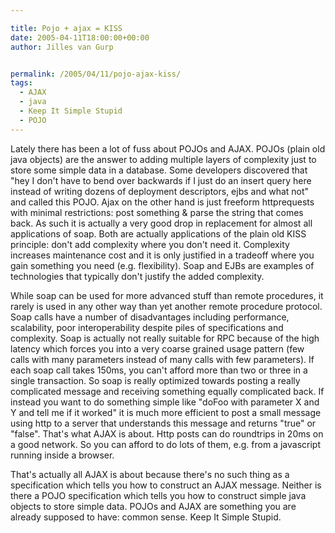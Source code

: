 ```yaml
---

title: Pojo + ajax = KISS
date: 2005-04-11T18:00:00+00:00
author: Jilles van Gurp


permalink: /2005/04/11/pojo-ajax-kiss/
tags:
  - AJAX
  - java
  - Keep It Simple Stupid
  - POJO
---
```

 Lately there has been a lot of fuss about POJOs and AJAX. POJOs (plain old java objects) are the answer to adding multiple layers of complexity just to store some simple data in a database. Some developers discovered that "hey I don't have to bend over backwards if I just do an insert query here instead of writing dozens of deployment descriptors, ejbs and what not" and called this POJO. 
Ajax on the other hand is just freeform httprequests with minimal restrictions: post something & parse the string that comes back. As such it is actually a very good drop in replacement for almost all applications of soap. Both are actually applications of the plain old KISS principle: don't add complexity where you don't need it. Complexity increases maintenance cost and it is only justified in a tradeoff where you gain something you need (e.g. flexibility). Soap and EJBs are examples of technologies that typically don't justify the added complexity. 

While soap can be used for more advanced stuff than remote procedures, it rarely is used in any other way than yet another remote procedure protocol. Soap calls have a number of disadvantages including performance, scalability, poor interoperability despite piles of specifications and complexity. Soap is actually not really suitable for RPC because of the high latency which forces you into a very coarse grained usage pattern (few calls with many parameters instead of many calls with few parameters). If each soap call takes 150ms, you can't afford more than two or three in a single transaction. So soap is really optimized towards posting a really complicated message and receiving something equally complicated back. If instead you want to do something simple like "doFoo with parameter X and Y and tell me if it worked" it is much more efficient to post a small message using http to a server that understands this message and returns "true" or "false". That's what AJAX is about. Http posts can do roundtrips in 20ms on a good network. So you can afford to do lots of them, e.g. from a javascript running inside a browser.

That's actually all AJAX is about because there's no such thing as a specification which tells you how to construct an AJAX message. Neither is there a POJO specification which tells you how to construct simple java objects to store simple data. POJOs and AJAX are something you are already supposed to have: common sense. Keep It Simple Stupid. 